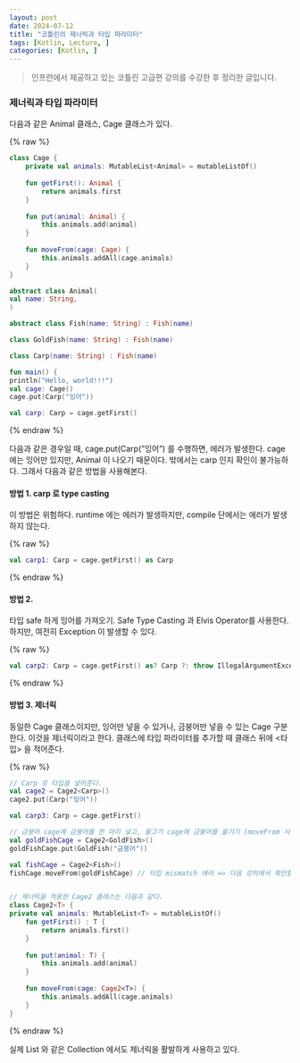 ```yaml
---
layout: post
date: 2024-07-12
title: "코틀린의 제너릭과 타입 파라미터"
tags: [Kotlin, Lecture, ]
categories: [Kotlin, ]
---
```



> 인프런에서 제공하고 있는 코틀린 고급편 강의를 수강한 후 정리한 글입니다. 



### 제너릭과 타입 파라미터


다음과 같은 Animal 클래스, Cage 클래스가 있다. 



{% raw %}
```kotlin
class Cage {
	private val animals: MutableList<Animal> = mutableListOf()
	
	fun getFirst(): Animal {
		return animals.first
	}
	
	fun put(animal: Animal) {
		this.animals.add(animal)
	}
	
	fun moveFrom(cage: Cage) {
		this.animals.addAll(cage.animals)
	}
}

abstract class Animal(
val name: String,
)

abstract class Fish(name: String) : Fish(name)

class GoldFish(name: String) : Fish(name)

class Carp(name: String) : Fish(name)

fun main() {
println("Hello, world!!!")
val cage: Cage()
cage.put(Carp("잉어"))

val carp: Carp = cage.getFirst()
```
{% endraw %}



다음과 같은 경우일 때, cage.put(Carp(”잉어”) 를 수행하면, 에러가 발생한다. cage 에는 잉어만 있지만, Animal 이 나오기 때문이다. 밖에서는 carp 인지 확인이 불가능하다. 그래서 다음과 같은 방법을 사용해본다. 



#### 방법 1. carp 로 type casting


이 방법은 위험하다. runtime 에는 에러가 발생하지만, compile 단에서는 에러가 발생하지 않는다. 



{% raw %}
```kotlin
val carp1: Carp = cage.getFirst() as Carp
```
{% endraw %}




#### 방법 2. 


타입 safe 하게 잉어를 가져오기.  Safe Type Casting 과 Elvis Operator를 사용한다. 하지만, 여전히 Exception 이 발생할 수 있다.



{% raw %}
```kotlin
val carp2: Carp = cage.getFirst() as? Carp ?: throw IllegalArgumentException()
```
{% endraw %}




#### 방법 3. 제너릭


동일한 Cage 클래스이지만, 잉어만 넣을 수 있거나, 금붕어만 넣을 수 있는 Cage 구분한다. 이것을 제너릭이라고 한다.  클래스에 타입 파라미터를 추가할 때 클래스 뒤에 <타입> 을 적어준다.



{% raw %}
```kotlin
// Carp 로 타입을 넣어준다. 
val cage2 = Cage2<Carp>()
cage2.put(Carp("잉어"))

val carp3: Carp = cage.getFirst()

// 금붕어 cage에 금붕어를 한 마리 넣고, 물고기 cage에 금붕어를 옮기기 (moveFrom 사용)
val goldFishCage = Cage2<GoldFish>()
goldFishCage.put(GoldFish("금붕어"))

val fishCage = Cage2<Fish>()
fishCage.moveFrom(goldFishCage) // 타입 mismatch 에러 => 다음 강의에서 확인할 것들.


// 제너릭을 적용한 Cage2 클래스는 다음과 같다. 
class Cage2<T> {
private val animals: MutableList<T> = mutableListOf()
	fun getFirst() : T {
		return animals.first()
	}
	
	fun put(animal: T) {
	    this.animals.add(animal)
	}
	
	fun moveFrom(cage: Cage2<T>) {
	    this.animals.addAll(cage.animals)
	}
}
```
{% endraw %}



실제 List 와 같은 Collection 에서도 제너릭을 활발하게 사용하고 있다. 

